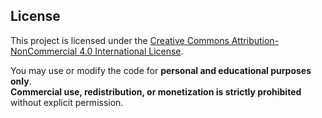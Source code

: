 ## License

This project is licensed under the [Creative Commons Attribution-NonCommercial 4.0 International License](https://creativecommons.org/licenses/by-nc/4.0/).

You may use or modify the code for **personal and educational purposes only**.  
**Commercial use, redistribution, or monetization is strictly prohibited** without explicit permission.
